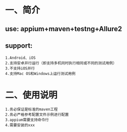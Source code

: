 # 一、简介
## use: appium+maven+testng+Allure2
## support:
	1.Android、iOS
	2.支持安卓并行运行（即支持多机同时执行相同或不同的测试用例）
	3.不支持iOS并行
	4.支持Mac OS和Windows上运行测试用例
# 二、使用说明
	1.务必保证是标准的maven工程
	2.务必严格参考配置文件示例进行配置
	3.appium需要支持命令行
	4.需要安装的xxx
	
	
